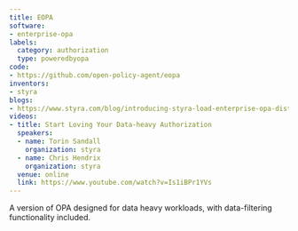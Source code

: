 ```yaml
---
title: EOPA
software:
- enterprise-opa
labels:
  category: authorization
  type: poweredbyopa
code:
- https://github.com/open-policy-agent/eopa
inventors:
- styra
blogs:
- https://www.styra.com/blog/introducing-styra-load-enterprise-opa-distribution-for-data-heavy-authorization/
videos:
- title: Start Loving Your Data-heavy Authorization
  speakers:
  - name: Torin Sandall
    organization: styra
  - name: Chris Hendrix
    organization: styra
  venue: online
  link: https://www.youtube.com/watch?v=Is1iBPr1YVs
---
```


A version of OPA designed for data heavy workloads, with data-filtering
functionality included.

